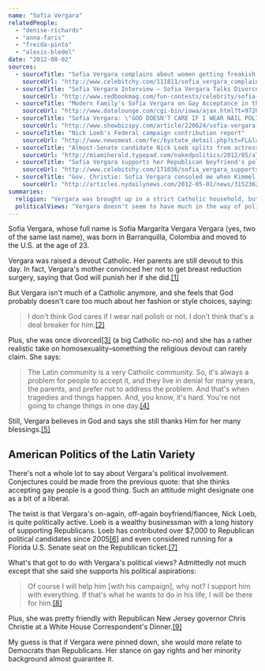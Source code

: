 ```yaml
---
name: "Sofía Vergara"
relatedPeople:
  - "denise-richards"
  - "anna-faris"
  - "freida-pinto"
  - "alexis-bledel"
date: "2012-08-02"
sources:
  - sourceTitle: "Sofia Vergara complains about women getting freakish surgeries, \"like Madonna.\""
    sourceUrl: "http://www.celebitchy.com/111811/sofia_vergara_complains_about_women_getting_freakish_surgeries_like_madonna/"
  - sourceTitle: "Sofia Vergara Interview – Sofia Vergara Talks Divorce, Her Son, and Surviving Cancer"
    sourceUrl: "http://www.redbookmag.com/fun-contests/celebrity/sofia-vergara-interview-2"
  - sourceTitle: "Modern Family's Sofia Vergara on Gay Acceptance in the Latin Community"
    sourceUrl: "http://www.datalounge.com/cgi-bin/iowa/ajax.html?t=9720905#page:showThread,9720905"
  - sourceTitle: "Sofia Vergara: \"GOD DOESN'T CARE IF I WEAR NAIL POLISH OR NOT.\""
    sourceUrl: "http://www.showbizspy.com/article/220624/sofia-vergara-god-doesnt-care-if-i-wear-nail-polish-or-not.html"
  - sourceTitle: "Nick Loeb's Federal campaign contribution report"
    sourceUrl: "http://www.newsmeat.com/fec/bystate_detail.php?st=FL&last=LOEB&first=NICK"
  - sourceTitle: "Almost-Senate candidate Nick Loeb splits from actress Sofia Vergara. For Now"
    sourceUrl: "http://miamiherald.typepad.com/nakedpolitics/2012/05/almost-senate-candidate-nick-loeb-splits-from-actress-sofia-vergara-for-now.html"
  - sourceTitle: "Sofia Vergara supports her Republican boyfriend's political plans"
    sourceUrl: "http://www.celebitchy.com/171036/sofia_vergara_supports_her_republican_boyfriends_political_plans/"
  - sourceTitle: "Gov. Christie: Sofia Vergara consoled me when Kimmel made fat jokes"
    sourceUrl: "http://articles.nydailynews.com/2012-05-01/news/31523625_1_sofia-vergara-chris-christie-jimmy-kimmel"
summaries:
  religion: "Vergara was brought up in a strict Catholic household, but doesn't practice her childhood faith anymore. Now, she just \"thanks God.\""
  politicalViews: "Vergara doesn't seem to have much in the way of political views, except to say that the road to accepting homosexuals in the largely Catholic Latin American community will be a long one. Her longtime boyfriend, Nick Loeb, however, is a confirmed Republican."
---
```


Sofía Vergara, whose full name is Sofía Margarita Vergara Vergara (yes, two of the same last name), was born in Barranquilla, Colombia and moved to the U.S. at the age of 23.

Vergara was raised a devout Catholic. Her parents are still devout to this day. In fact, Vergara's mother convinced her not to get breast reduction surgery, saying that God will punish her if she did.<a class="source-citation" href="#http%3A%2F%2Fwww.celebitchy.com%2F111811%2Fsofia_vergara_complains_about_women_getting_freakish_surgeries_like_madonna%2F" title="Sofia Vergara complains about women getting freakish surgeries, &quot;like Madonna.&quot;">[1]</a>

But Vergara isn't much of a Catholic anymore, and she feels that God probably doesn't care too much about her fashion or style choices, saying:

>I don't think God cares if I wear nail polish or not. I don't think that's a deal breaker for him.<a class="source-citation" href="#http%3A%2F%2Fwww.celebitchy.com%2F111811%2Fsofia_vergara_complains_about_women_getting_freakish_surgeries_like_madonna%2F" title="Sofia Vergara complains about women getting freakish surgeries, &quot;like Madonna.&quot;">[2]</a>

Plus, she was once divorced<a class="source-citation" href="#http%3A%2F%2Fwww.redbookmag.com%2Ffun-contests%2Fcelebrity%2Fsofia-vergara-interview-2" title="Sofia Vergara Interview – Sofia Vergara Talks Divorce, Her Son, and Surviving Cancer">[3]</a> (a big Catholic no-no) and she has a rather realistic take on homosexuality–something the religious devout can rarely claim. She says:

>The Latin community is a very Catholic community. So, it's always a problem for people to accept it, and they live in denial for many years, the parents, and prefer not to address the problem. And that's when tragedies and things happen. And, you know, it's hard. You're not going to change things in one day.<a class="source-citation" href="#http%3A%2F%2Fwww.datalounge.com%2Fcgi-bin%2Fiowa%2Fajax.html%3Ft%3D9720905%23page%3AshowThread%2C9720905" title="Modern Family&apos;s Sofia Vergara on Gay Acceptance in the Latin Community">[4]</a>

Still, Vergara believes in God and says she still thanks Him for her many blessings.<a class="source-citation" href="#http%3A%2F%2Fwww.showbizspy.com%2Farticle%2F220624%2Fsofia-vergara-god-doesnt-care-if-i-wear-nail-polish-or-not.html" title="Sofia Vergara: &quot;GOD DOESN&apos;T CARE IF I WEAR NAIL POLISH OR NOT.&quot;">[5]</a>

## American Politics of the Latin Variety

There's not a whole lot to say about Vergara's political involvement. Conjectures could be made from the previous quote: that she thinks accepting gay people is a good thing. Such an attitude might designate one as a bit of a liberal.

The twist is that Vergara's on-again, off-again boyfriend/fiancee, Nick Loeb, is quite politically active. Loeb is a wealthy businessman with a long history of supporting Republicans. Loeb has contributed over $7,000 to Republican political candidates since 2005<a class="source-citation" href="#http%3A%2F%2Fwww.newsmeat.com%2Ffec%2Fbystate_detail.php%3Fst%3DFL%26last%3DLOEB%26first%3DNICK" title="Nick Loeb&apos;s Federal campaign contribution report">[6]</a> and even considered running for a Florida U.S. Senate seat on the Republican ticket.<a class="source-citation" href="#http%3A%2F%2Fmiamiherald.typepad.com%2Fnakedpolitics%2F2012%2F05%2Falmost-senate-candidate-nick-loeb-splits-from-actress-sofia-vergara-for-now.html" title="Almost-Senate candidate Nick Loeb splits from actress Sofia Vergara. For Now">[7]</a>

What's that got to do with Vergara's political views? Admittedly not much except that she said she supports his political aspirations:

>Of course I will help him [with his campaign], why not? I support him with everything. If that's what he wants to do in his life, I will be there for him.<a class="source-citation" href="#http%3A%2F%2Fwww.celebitchy.com%2F171036%2Fsofia_vergara_supports_her_republican_boyfriends_political_plans%2F" title="Sofia Vergara supports her Republican boyfriend&apos;s political plans">[8]</a>

Plus, she was pretty friendly with Republican New Jersey governor Chris Christie at a White House Correspondent's Dinner.<a class="source-citation" href="#http%3A%2F%2Farticles.nydailynews.com%2F2012-05-01%2Fnews%2F31523625_1_sofia-vergara-chris-christie-jimmy-kimmel" title="Gov. Christie: Sofia Vergara consoled me when Kimmel made fat jokes">[9]</a>

My guess is that if Vergara were pinned down, she would more relate to Democrats than Republicans. Her stance on gay rights and her minority background almost guarantee it.